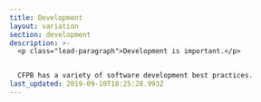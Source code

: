 ```yaml
---
title: Development
layout: variation
section: development
description: >-
  <p class="lead-paragraph">Development is important.</p>


  CFPB has a variety of software development best practices.
last_updated: 2019-09-10T18:25:28.993Z
---
```

